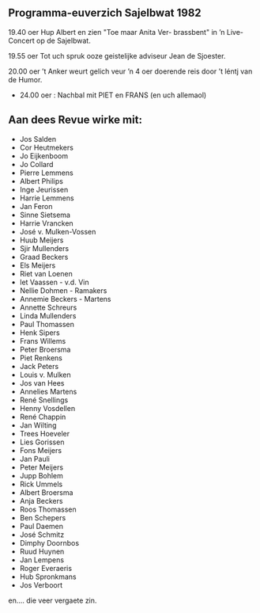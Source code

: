 ## Programma-euverzich Sajelbwat 1982

19.40 oer   Hup Albert en zien "Toe maar Anita Ver-
            brassbent" in ’n Live-Concert op de
            Sajelbwat.

19.55 oer   Tot uch spruk ooze geistelijke adviseur
            Jean de Sjoester.

20.00 oer   ’t Anker weurt gelich veur ’n 4 oer doerende reis door ’t léntj van de Humor.

+ 24.00 oer : Nachbal mit PIET en FRANS (en uch allemaol)

 
## Aan dees Revue wirke mit:
* Jos Salden
* Cor Heutmekers
* Jo Eijkenboom
* Jo Collard
* Pierre Lemmens
* Albert Philips
* Inge Jeurissen
* Harrie Lemmens
* Jan Feron
* Sinne Sietsema
* Harrie Vrancken
* José v. Mulken-Vossen
* Huub Meijers
* Sjir Mullenders
* Graad Beckers
* Els Meijers
* Riet van Loenen
* let Vaassen - v.d. Vin
* Nellie Dohmen - Ramakers
* Annemie Beckers - Martens
* Annette Schreurs
* Linda Mullenders
* Paul Thomassen
* Henk Sipers
* Frans Willems
* Peter Broersma
* Piet Renkens
* Jack Peters
* Louis v. Mulken
* Jos van Hees
* Annelies Martens
* René Snellings
* Henny Vosdellen
* René Chappin
* Jan Wilting
* Trees Hoeveler
* Lies Gorissen
* Fons Meijers
* Jan Pauli
* Peter Meijers
* Jupp Bohlem
* Rick Ummels
* Albert Broersma
* Anja Beckers
* Roos Thomassen
* Ben Schepers
* Paul Daemen
* José Schmitz
* Dimphy Doornbos
* Ruud Huynen
* Jan Lempens
* Roger Everaeris
* Hub Spronkmans
* Jos Verboort

en.... die veer vergaete zin.

